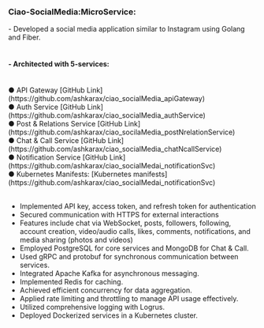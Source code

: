 <h3> Ciao-SocialMedia:MicroService: </h3>
- Developed a social media application similar to Instagram using Golang and Fiber.
<br><br>
 <h4>- Architected with 5-services: </h4>
 <br>
  ● API Gateway 
    [GitHub Link](https://github.com/ashkarax/ciao_socialMedia_apiGateway)  <br>
  ● Auth Service
    [GitHub Link](https://github.com/ashkarax/ciao_socialMedia_authService) <br>
  ● Post & Relations Service
    [GitHub Link](https://github.com/ashkarax/ciao_socilaMedia_postNrelationService) <br>
  ● Chat & Call Service
    [GitHub Link](https://github.com/ashkarax/ciao_socialMedia_chatNcallService) <br>
  ● Notification Service
    [GitHub Link](https://github.com/ashkarax/ciao_socialMedai_notificationSvc) <br>
  ● Kubernetes Manifests:
    [Kubernetes manifests](https://github.com/ashkarax/ciao_socialMedai_notificationSvc) <br><br>


- Implemented API key, access token, and refresh token for authentication
- Secured communication with HTTPS for external interactions
- Features include chat via WebSocket, posts, followers, following, account creation, video/audio calls,
  likes, comments, notifications, and media sharing (photos and videos)
- Employed PostgreSQL for core services and MongoDB for Chat & Call.
- Used gRPC and protobuf for synchronous communication between services.
- Integrated Apache Kafka for asynchronous messaging.
- Implemented Redis for caching.
- Achieved efficient concurrency for data aggregation.
- Applied rate limiting and throttling to manage API usage effectively.
- Utilized comprehensive logging with Logrus.
- Deployed Dockerized services in a Kubernetes cluster.



